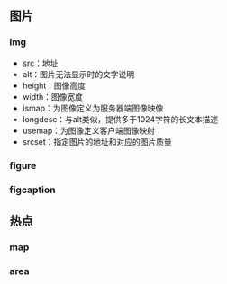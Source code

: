 ## 图片

### img

* src：地址
* alt：图片无法显示时的文字说明
* height：图像高度
* width：图像宽度
* ismap：为图像定义为服务器端图像映像
* longdesc：与alt类似，提供多于1024字符的长文本描述
* usemap：为图像定义客户端图像映射
* srcset：指定图片的地址和对应的图片质量

### figure

### figcaption

## 热点

### map

### area




